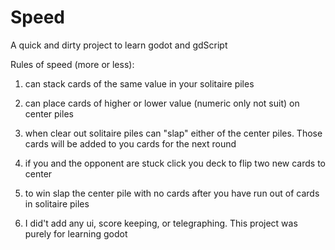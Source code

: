 # Speed
A quick and dirty project to learn godot and gdScript

Rules of speed (more or less):

1. can stack cards of the same value in your solitaire piles

2. can place cards of higher or lower value (numeric only not suit) on center piles

3. when clear out solitaire piles can "slap" either of the center piles. Those cards will be added to you cards for the next round

4. if you and the opponent are stuck click you deck to flip two new cards to center

5. to win slap the center pile with no cards after you have run out of cards in solitaire piles

6. I did't add any  ui, score keeping, or telegraphing. This project was purely for learning godot
